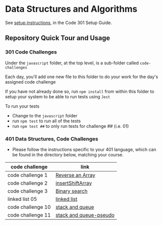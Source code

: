 # Data Structures and Algorithms

See [setup instructions](https://codefellows.github.io/setup-guide/code-301/3-code-challenges), in the Code 301 Setup Guide.

## Repository Quick Tour and Usage

### 301 Code Challenges

Under the `javascript` folder, at the top level, is a sub-folder called `code-challenges`

Each day, you'll add one new file to this folder to do your work for the day's assigned code challenge

If you have not already done so, run `npm install` from within this folder to setup your system to be able to run tests using `Jest`

To run your tests

- Change to the `javascript` folder
- run `npm test` to run all of the tests
- run `npm test ##` to only run tests for challenge ## (i.e. 01)

### 401 Data Structures, Code Challenges

- Please follow the instructions specific to your 401 language, which can be found in the directory below, matching your course.

| code challenge| link |
| ----------- | ----------- |
| code challenge 1 |[Reverse an Array ](https://github.com/jariryyousef/data-structures-and-algorithms/blob/array-reverse/python/code_challenges/reverseArray/README.md)|
|code challenge 2 | [insertShiftArray](https://github.com/jariryyousef/data-structures-and-algorithms/blob/insertShiftArray/python/code_challenges/insertShiftArray/README.md) |
| code challenge 3| [Binary search](https://github.com/jariryyousef/data-structures-and-algorithms/blob/binarySearch/python/code_challenges/binarySearch/README.md)|
| linked list 05| [linked list](https://github.com/jariryyousef/data-structures-and-algorithms/pull/19/commits/b745ea7f43bc56bad30b81526841bdf93416cd77)|
|code challenge 10| [stack and queue](https://github.com/jariryyousef/data-structures-and-algorithms/pull/18)|
|code challenge 11| [stack and queue-pseudo](https://github.com/jariryyousef/data-structures-and-algorithms/blob/5732e588f502ec0a09a994d75bc21c655ac47cbb/python/stack_and_queue_pseudo/README.md)|

